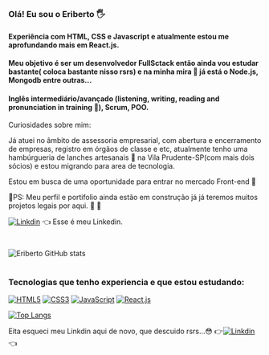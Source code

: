 ### Olá! Eu sou o Eriberto 🖐️

#### Experiência com HTML, CSS e Javascript e atualmente estou me aprofundando mais em React.js.
#### Meu objetivo é ser um desenvolvedor FullSctack então ainda vou estudar bastante( coloca bastante nisso rsrs) e na minha mira 🎯 já está o Node.js, Mongodb entre outras...
#### Inglês intermediário/avançado (listening, writing, reading and pronunciation in training 🤕), Scrum, POO.

Curiosidades sobre mim: 

Já atuei no âmbito de assessoria empresarial, com abertura e encerramento de empresas, registro em órgãos de classe e etc, atualmente tenho uma hambúrgueria de lanches artesanais 🍔 na Vila Prudente-SP(com mais dois sócios) e estou migrando para area de tecnologia.

 
Estou em busca de uma oportunidade para entrar no mercado Front-end 🤗

🚧PS: Meu perfil e portifolio ainda estão em construção já já teremos muitos projetos legais por aqui. 👷 🚧

[![Linkdin](https://img.shields.io/badge/LinkedIn-0077B5?style=for-the-badge&logo=linkedin&logoColor=white)](https://www.linkedin.com/in/eriberto-lima/) 👈 Esse é meu Linkedin.
#

![Eriberto GitHub stats](https://github-readme-stats.vercel.app/api?username=Eriberto-lab&show_icons=true&theme=radical)
#

### Tecnologias que tenho experiencia e que estou estudando:
[![HTML5](https://img.shields.io/badge/HTML5-E34F26?style=for-the-badge&logo=html5&logoColor=white)](https://pt.wikipedia.org/wiki/HTML5#:~:text=HTML5%20%28%20Hypertext%20Markup%20Language%2C%20vers%C3%A3o%205%29%20%C3%A9,da%20Web%2C%20atrav%C3%A9s%20de%20novas%20funcionalidades%20como%20)
[![CSS3](	https://img.shields.io/badge/CSS3-1572B6?style=for-the-badge&logo=css3&logoColor=white)](https://pt.wikipedia.org/wiki/CSS3)
[![JavaScript](https://img.shields.io/badge/JavaScript-323330?style=for-the-badge&logo=javascript&logoColor=F7DF1E)](https://pt.wikipedia.org/wiki/HTML5#:~:text=HTML5%20%28%20Hypertext%20Markup%20Language%2C%20vers%C3%A3o%205%29%20%C3%A9,da%20Web%2C%20atrav%C3%A9s%20de%20novas%20funcionalidades%20como%20)
[![React.js](https://img.shields.io/badge/React-20232A?style=for-the-badge&logo=react&logoColor=61DAFB)](https://pt.wikipedia.org/wiki/HTML5#:~:text=HTML5%20%28%20Hypertext%20Markup%20Language%2C%20vers%C3%A3o%205%29%20%C3%A9,da%20Web%2C%20atrav%C3%A9s%20de%20novas%20funcionalidades%20como%20)


[![Top Langs](https://github-readme-stats.vercel.app/api/top-langs/?username=Eriberto-lab&langs_count=8)](https://github.com/Eriberto-lab/github-readme-stats)


Eita esqueci meu Linkdin aqui de novo, que descuido rsrs...😳 👉[![Linkdin](https://img.shields.io/badge/LinkedIn-0077B5?style=for-the-badge&logo=linkedin&logoColor=white)](https://www.linkedin.com/in/eriberto-lima/) 👈
